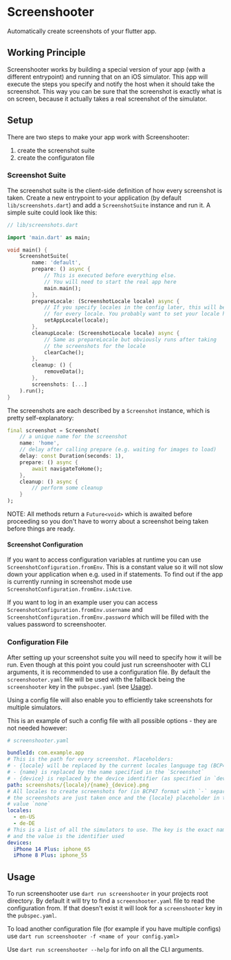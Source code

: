 # Screenshooter

Automatically create screenshots of your flutter app.

## Working Principle

Screenshooter works by building a special version of your app (with a different entrypoint) and running that on an iOS simulator. This app will execute the steps you specify and notify the host when it should take the screenshot. This way you can be sure that the screenshot is exactly what is on screen, because it actually takes a real screenshot of the simulator.

## Setup

There are two steps to make your app work with Screenshooter:

1. create the screenshot suite
2. create the configuraton file

### Screenshot Suite

The screenshot suite is the client-side definition of how every screenshot is taken. Create a new entrypoint to your application (by default `lib/screenshots.dart`) and add a `ScreenshotSuite` instance and run it. A simple suite could look like this:

```dart
// lib/screenshots.dart

import 'main.dart' as main;

void main() {
    ScreenshotSuite(
        name: 'default',
        prepare: () async {
            // This is executed before everything else.
            // You will need to start the real app here
            main.main();
        },
        prepareLocale: (ScreenshotLocale locale) async {
            // If you specify locales in the config later, this will be called
            // for every locale. You probably want to set your locale here
            setAppLocale(locale); 
        },
        cleanupLocale: (ScreenshotLocale locale) async {
            // Same as prepareLocale but obviously runs after taking 
            // the screenshots for the locale
            clearCache();
        },
        cleanup: () {
            removeData();
        },
        screenshots: [...]
    ).run();
}
```

The screenshots are each described by a `Screenshot` instance, which is pretty self-explanatory:

```dart
final screenshot = Screenshot(
    // a unique name for the screenshot
    name: 'home',
    // delay after calling prepare (e.g. waiting for images to load)
    delay: const Duration(seconds: 1),
    prepare: () async {
        await navigateToHome();
    },
    cleanup: () async {
        // perform some cleanup
    }
);
```

NOTE: All methods return a `Future<void>` which is awaited before proceeding so you don't have to worry about a screenshot being taken before things are ready.

#### Screenshot Configuration

If you want to access configuration variables at runtime you can use `ScreenshotConfiguration.fromEnv`. This is a constant value so it will not slow down your application when e.g. used in if statements.
To find out if the app is currently running in screenshot mode use `ScreenshotConfiguration.fromEnv.isActive`.

If you want to log in an example user you can access `ScreenshotConfiguration.fromEnv.username` and `ScreenshotConfiguration.fromEnv.password` which will be filled with the values password to screenshooter.

### Configuration File

After setting up your screenshot suite you will need to specify how it will be run. Even though at this point you could just run screenshooter with CLI arguments, it is recommended to use a configuration file. By default the `screenshooter.yaml` file will be used with the fallback being the `screenshooter` key in the `pubspec.yaml` (see [Usage](#usage)).

Using a config file will also enable you to efficiently take screenshots for multiple simulators.

This is an example of such a config file with all possible options - they are not needed however:

```yaml
# screenshooter.yaml

bundleId: com.example.app
# This is the path for every screenshot. Placeholders:
# - {locale} will be replaced by the current locales language tag (BCP47)
# - {name} is replaced by the name specified in the `Screenshot`
# - {device} is replaced by the device identifier (as specified in `devices`)
path: screenshots/{locale}/{name}_{device}.png
# All locales to create screenshots for (in BCP47 format with `-` separators). If you omit this
# the screenshots are just taken once and the {locale} placeholder in the `path` will have the
# value `none`
locales:
  - en-US
  - de-DE
# This is a list of all the simulators to use. The key is the exact name of the iOS Simulator
# and the value is the identifier used 
devices:
  iPhone 14 Plus: iphone_65
  iPhone 8 Plus: iphone_55
```

## Usage

To run screenshooter use `dart run screenshooter` in your projects root directory. By default it will try to find a `screenshooter.yaml` file to read the configuration from. If that doesn't exist it will look for a `screenshooter` key in the `pubspec.yaml`.

To load another configuration file (for example if you have multiple configs) use `dart run screenshooter -f <name of your config.yaml>`

Use `dart run screenshooter --help` for info on all the CLI arguments.
